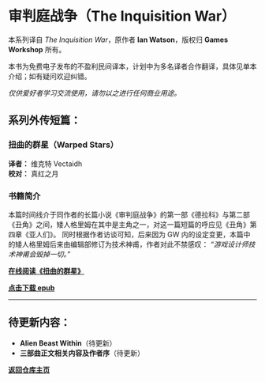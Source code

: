# 审判庭战争（The Inquisition War）

本系列译自 *The Inquisition War*，原作者 **Ian Watson**，版权归 **Games Workshop** 所有。

本书为免费电子发布的不盈利民间译本，计划中为多名译者合作翻译，具体见单本介绍；如有疑问欢迎纠错。

*仅供爱好者学习交流使用，请勿以之进行任何商业用途。*

## 系列外传短篇：
### 扭曲的群星（Warped Stars）
**译者：** 维克特 Vectaidh  
**校对：** 真红之月  

### 书籍简介
本篇时间线介于同作者的长篇小说《审判庭战争》的第一部《德拉科》与第二部《丑角》之间，矮人格里姆在其中是主角之一，对这一篇短篇的呼应见《丑角》第四章《亚人们》。
同时根据作者访谈可知，后来因为 GW 内的设定变更，本篇中的矮人格里姆后来由编辑部修订为技术神甫，作者对此不禁感叹： *“游戏设计师技术神甫会毁掉一切。”*

[**在线阅读《扭曲的群星》**](/CommorraghNotGomorrah/IanWatson/WarpedStars/)

[**点击下载 epub**](扭曲的群星WarpedStars.epub)

---

## 待更新内容：
- **Alien Beast Within**（待更新）
- **三部曲正文相关内容及作者序**（待更新）

[**返回仓库主页**](/CommorraghNotGomorrah/index.html)
